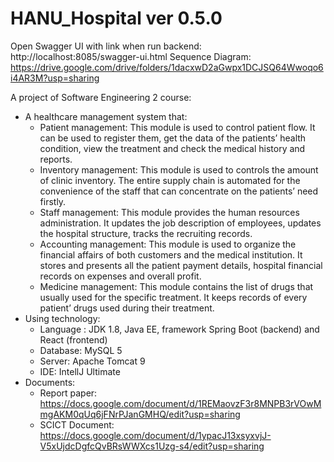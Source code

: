 # HANU_Hospital ver 0.5.0
Open Swagger UI with link when run backend: http://localhost:8085/swagger-ui.html
Sequence Diagram: https://drive.google.com/drive/folders/1dacxwD2aGwpx1DCJSQ64Wwoqo6i4AR3M?usp=sharing

A project of Software Engineering 2 course: 
* A healthcare management system that:
  - Patient management: This module is used to control patient flow. It can be
used to register them, get the data of the patients’ health condition, view the
treatment and check the medical history and reports.
  - Inventory management: This module is used to controls the amount of
clinic inventory. The entire supply chain is automated for the convenience of
the staff that can concentrate on the patients’ need firstly.
  - Staff management: This module provides the human resources
administration. It updates the job description of employees, updates the
hospital structure, tracks the recruiting records.
  - Accounting management: This module is used to organize the financial
affairs of both customers and the medical institution. It stores and presents
all the patient payment details, hospital financial records on expenses and
overall profit.
  - Medicine management: This module contains the list of drugs that usually
used for the specific treatment. It keeps records of every patient’ drugs used
during their treatment.
* Using technology:
  - Language : JDK 1.8, Java EE, framework Spring Boot (backend) and React (frontend)
  - Database: MySQL 5
  - Server: Apache Tomcat 9
  - IDE: IntellJ Ultimate
* Documents:
  - Report paper: https://docs.google.com/document/d/1REMaovzF3r8MNPB3rVOwMmgAKM0qUq6jFNrPJanGMHQ/edit?usp=sharing
  - SCICT Document: https://docs.google.com/document/d/1ypacJ13xsyxvjJ-V5xUjdcDgfcQvBRsWWXcs1Uzg-s4/edit?usp=sharing
